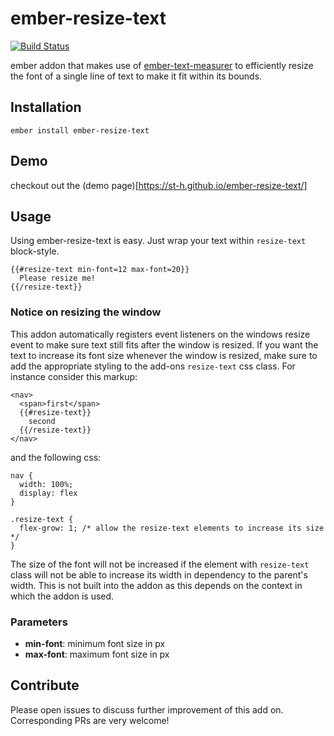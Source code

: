 # ember-resize-text

[![Build Status](https://travis-ci.org/st-h/ember-resize-text.svg?branch=master)](https://travis-ci.org/st-h/ember-resize-text)

ember addon that makes use of [ember-text-measurer](https://github.com/cibernox/ember-text-measurer) to efficiently resize the font of a single line of text to make it fit within its bounds.

## Installation

`ember install ember-resize-text`

## Demo

checkout out the (demo page)[https://st-h.github.io/ember-resize-text/]

## Usage

Using ember-resize-text is easy. Just wrap your text within `resize-text` block-style.
```
{{#resize-text min-font=12 max-font=20}}
  Please resize me!
{{/resize-text}}
```

### Notice on resizing the window

This addon automatically registers event listeners on the windows resize event to make sure text still fits after the window is resized. If you want the text to increase its font size whenever the window is resized, make sure to add the appropriate styling to the add-ons `resize-text` css class. For instance consider this markup:

```
<nav>
  <span>first</span>
  {{#resize-text}}
    second
  {{/resize-text}}
</nav>
```
and the following css:
```
nav {
  width: 100%;
  display: flex
}

.resize-text {
  flex-grow: 1; /* allow the resize-text elements to increase its size */
}
```
The size of the font will not be increased if the element with `resize-text` class will not be able to increase its width in dependency to the parent's width. This is not built into the addon as this depends on the context in which the addon is used.

### Parameters

- **min-font**: minimum font size in px
- **max-font**: maximum font size in px

## Contribute

Please open issues to discuss further improvement of this add on. Corresponding PRs are very welcome!
